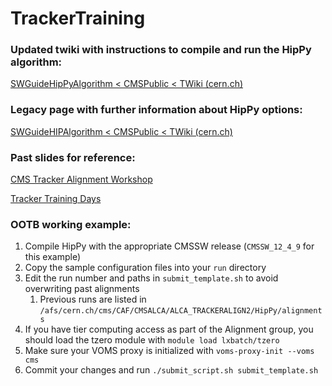 # TrackerTraining

### Updated twiki with instructions to compile and run the HipPy algorithm:
[SWGuideHipPyAlgorithm < CMSPublic < TWiki (cern.ch)](https://twiki.cern.ch/twiki/bin/view/CMSPublic/SWGuideHipPyAlgorithm)

### Legacy page with further information about HipPy options:
[SWGuideHIPAlgorithm < CMSPublic < TWiki (cern.ch)](https://twiki.cern.ch/twiki/bin/view/CMSPublic/SWGuideHIPAlgorithm)

### Past slides for reference:
[CMS Tracker Alignment Workshop](https://indico.cern.ch/event/1203334/#9-hippy-alignment-algorithm)

[Tracker Training Days](https://indico.cern.ch/event/1238081/contributions/5246922/)

### OOTB working example:
1. Compile HipPy with the appropriate CMSSW release (`CMSSW_12_4_9` for this example)
2. Copy the sample configuration files into your `run` directory 
3. Edit the run number and paths in `submit_template.sh` to avoid overwriting past alignments
    1. Previous runs are listed in `/afs/cern.ch/cms/CAF/CMSALCA/ALCA_TRACKERALIGN2/HipPy/alignments` 
5. If you have tier computing access as part of the Alignment group, you should load the tzero module with `module load lxbatch/tzero`
6. Make sure your VOMS proxy is initialized with `voms-proxy-init --voms cms`
7. Commit your changes and run `./submit_script.sh submit_template.sh`
